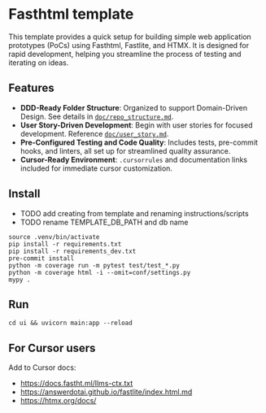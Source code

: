# Fasthtml template

This template provides a quick setup for building simple web application prototypes (PoCs) using Fasthtml, Fastlite, and HTMX. It is designed for rapid development, helping you streamline the process of testing and iterating on ideas.

## Features

- **DDD-Ready Folder Structure**: Organized to support Domain-Driven Design. See details in [`doc/repo_structure.md`](doc/repo_structure.md).
- **User Story-Driven Development**: Begin with user stories for focused development. Reference [`doc/user_story.md`](doc/user_story.md).
- **Pre-Configured Testing and Code Quality**: Includes tests, pre-commit hooks, and linters, all set up for streamlined quality assurance.
- **Cursor-Ready Environment**: `.cursorrules` and documentation links included for immediate cursor customization.

## Install

* TODO add creating from template and renaming instructions/scripts
* TODO rename TEMPLATE_DB_PATH and db name

```
source .venv/bin/activate
pip install -r requirements.txt
pip install -r requirements_dev.txt
pre-commit install
python -m coverage run -m pytest test/test_*.py
python -m coverage html -i --omit=conf/settings.py
mypy .
```

## Run

```
cd ui && uvicorn main:app --reload
```

## For Cursor users

Add to Cursor docs:
* https://docs.fastht.ml/llms-ctx.txt
* https://answerdotai.github.io/fastlite/index.html.md
* https://htmx.org/docs/
